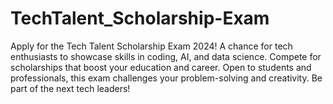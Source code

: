 # TechTalent_Scholarship-Exam
Apply for the Tech Talent Scholarship Exam 2024! A chance for tech enthusiasts to showcase skills in coding, AI, and data science. Compete for scholarships that boost your education and career. Open to students and professionals, this exam challenges your problem-solving and creativity. Be part of the next tech leaders!
